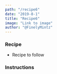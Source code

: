 ```yaml
---
path: "/recipe6"
date: "2019-8-1"
title: "Recipe6" 
image: "Link to image"
author: "@FinelyMintz"
---
```


### Recipe 

* Recipe to follow 


### Instructions 


